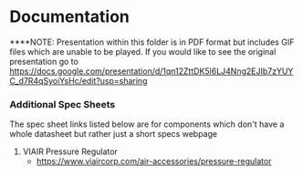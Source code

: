 # Documentation

****NOTE: Presentation within this folder is in PDF format but includes GIF files 
which are unable to be played. If you would like to see the original presentation 
go to https://docs.google.com/presentation/d/1qn12ZttDK5l6LJ4Nng2EJIb7zYUYC_d7R4qSyoiYsHc/edit?usp=sharing

### Additional Spec Sheets
The spec sheet links listed below are for components which don't have a whole datasheet 
but rather just a short specs webpage
1. VIAIR Pressure Regulator
    - https://www.viaircorp.com/air-accessories/pressure-regulator